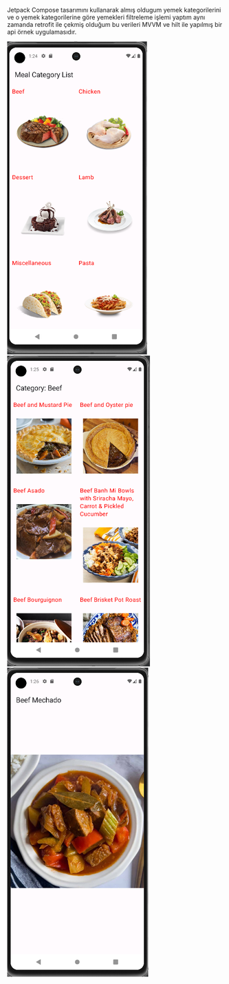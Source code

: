 Jetpack Compose tasarımını kullanarak almış oldugum yemek kategorilerini ve o yemek kategorilerine göre yemekleri filtreleme işlemi yaptım aynı zamanda retrofit ile çekmiş olduğum bu verileri MVVM ve hilt ile yapılmış bir api örnek uygulamasıdır.

![image alt](https://github.com/dumanYusuf/GitAppMealApi/blob/master/grh1.png?raw=true)
![image alt](https://github.com/dumanYusuf/GitAppMealApi/blob/master/grh2.png?raw=true)
![image alt](https://github.com/dumanYusuf/GitAppMealApi/blob/master/grh3.png?raw=true)



